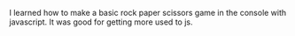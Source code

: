 I learned how to make a basic rock paper scissors game in the console with javascript. It was good for getting more used to js.

